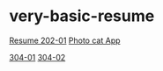 # very-basic-resume
<a href="/Resume/index.html"> Resume </a>
<a href="/202-01/index.html">202-01</a>
<a href="https://shahmohit50.github.io/Resume/203-01/index.html">Photo cat App</a>


<a href="https://shahmohit50.github.io/Resume/304-01/index.html">304-01</a>
<a href="https://shahmohit50.github.io/Resume/304-02/index.html">304-02</a>